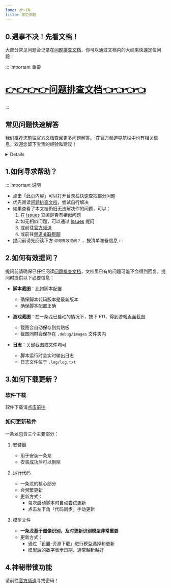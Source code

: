 ```yaml
---
lang: zh-CN
title: 常见问题
---
```


[频道]:https://pd.qq.com/g/onedrag00n

[文档]:https://docs.qq.com/doc/p/7add96a4600d363b75d2df83bb2635a7c6a969b5

[反馈]:https://github.com/OneDragon-Anything/ZenlessZoneZero-OneDragon/issues

## 0.遇事不决！先看文档！

大部分常见问题会记录在[问题排查文档][文档]，你可以通过文档内的大纲来快速定位问题！

::: important 重要
# [👉👉👉👉问题排查文档👈👈👈👈][文档]
:::

## 常见问题快速解答

我们推荐您前往[官方文档][文档]查阅更多问题解答。
在[官方频道][频道]导航栏中也有相关信息，欢迎您留下宝贵的经验和建议！

<details>

以下内容将在 2025-08-31 后冻结， 不再主动维护， 感谢您的支持与厚爱~

### 常见错误解决方案

#### 403 错误
- 原因：被镜像站临时屏蔽
- 解决方案：
  - 切换其他下载源
  - 如无法启动，使用安装器切换源

#### 404 错误
- 解决方案：
  - 检查安装器版本
  - 如果是 2.0 或更早版本，请更新到新版本

#### item 错误
- 解决方案：
  1. 打开设置 > 脚本环境 > OCR缓存
  2. 关闭 OCR 缓存

#### no attribute data 错误
- 解决方案：重启脚本

#### 程序已退出（状态码：1）
- 解决方案：使用最新版本安装器重新执行安装流程

#### onnxruntime 错误
- 解决方案：
  1. 下载群文件中的 `debug.bat` 脚本
  2. 运行脚本修复

#### os error 3
- 解决方案：
  1. 检查报错的文件路径
  2. 确保路径纯英文且无空格
  3. 如有问题，请重新安装

#### Pyside6 错误
- 解决方案：
  1. 删除 **.env** 文件夹
  2. 重新安装

#### Python 路径错误
- 注意：脚本安装后不可更换文件夹
- 解决方案：如已更换，需要重新安装

#### Scheduler 被删除
- 说明：此文件已弃用
- 解决方案：运行 `OneDragon-Launcher.exe` 时添加 **-o** 参数

#### 启动参数说明
- 查看所有参数：运行时添加 **-h** 参数
- 常用参数：
  - `-o`：启动时运行一条龙
  - `-c`：一条龙运行后关闭游戏

#### SSL 证书错误
- 解决方案：
  1. 下载群文件中的 `debug.bat` 脚本
  2. 运行脚本修复

#### WinError 系列错误

##### WinError 2
请查看常见问题文档寻求帮助

##### WinError 87
- 原因：Python 文件损坏
- 解决方案：
  1. 关闭杀毒软件后重新安装
  2. 如果问题持续，请检查：
     - 系统是否为 Win10 或更高版本
     - 是否有足够的权限

##### WinError 10060
- 原因：连接超时
- 解决方案：重新安装时选择自定义安装

##### WinError 10061
- 原因：服务器拒绝连接
- 解决方案：
  1. 使用管理员权限运行安装程序
  2. 关闭个人代理（如加速器）

#### 其他常见问题

##### 文件路径过长
- 问题：`too long` 错误，无法读取
- 解决方案：选择更短的安装路径

##### 体力计划相关

###### 体力计划执行错误
- 解决方案：配置后重启脚本

###### 体力计划燃竭模式不执行
- 说明：体力计划会自动关闭燃竭模式
- 解决方案：如需使用，请手动刷取

##### 委托助手报错
- 原因：组件不能同时运行
- 解决方案：
  1. 检查其他组件是否已关闭
  2. 建议使用 F10 快捷键或重启

##### 安装相关问题

###### 安装或启动失败（文档未涉及）
- 可能原因：缺少驱动或组件
- 解决方案：
  - 可申请付费远程协助
  - 注意：Win10 以前版本或 Mac 系统可能无法使用

###### 安装启动器失败
- 解决方案：
  1. 从 Github 下载最新版启动器
  2. 放置于目标文件夹根目录

###### 安装脚本失败
- 解决方案：
  1. 关闭所有个人网络代理
  2. 更换配置源
  3. 使用自定义安装，定位问题步骤

###### 安装 Python 失败
- 解决方案：
  1. 检查安装器版本
  2. 2.0 或更早版本需更新
  3. 2.0 或更新版本请更换配置源

##### 基本使用问题

###### 日志文件位置
在游戏根目录下的 **.log/log.txt**

###### 如何卸载脚本
直接删除脚本文件夹即可，不会残留大文件

###### 如何安装脚本
1. 下载 FullEnvironment 包
2. 解压到目标文件夹
3. 使用安装器安装

###### 后台运行
不支持后台运行，脚本需要鼠标交互

###### 游戏路径配置
1. 打开米哈游启动器
2. 点击《绝区零》旁的按钮 > 游戏设置
3. 查看游戏目录路径
4. 注意：每个账户都需要配置

###### 启动卡住
- 解决方案：
  1. 检查并更新脚本版本
  2. 首次运行可能需要 2-3 分钟(生成缓存或更新或其他)
  3. 启动失败时查看日志文件

##### 特殊问题

###### 什么是"拿命验收"
这是一个刷丁尼的副本

##### 版本更新相关

###### 2.0 之前版本更新
1. 删除原脚本文件夹
2. 下载并安装最新版脚本

###### 2.0 之后版本更新
- 自动更新：运行启动器时自动进行
- 手动更新：如强制更新失败，使用
  - 启动器中的代码同步
  - 启动器下载功能

 **前往[问题排查文档][文档]可查阅更多常见错误**


<div style="text-align:right;margin-top:1em;">
  <button onclick="this.closest('details').open=false">收纳</button>
</div>
</details>

## 1.如何寻求帮助？

::: important 说明
- 点击「此页内容」可以打开目录栏快速查找部分问题
- 优先阅读[问题排查文档][文档]，尝试自行解决
- 如果查看了本文档仍旧无法解决你的问题，可以：
  1. 在 [Issues][反馈] 查阅是否有相似问题
  2. 如无相似问题，可以通过 [Issues][反馈] 提问
  3. 或前往[官方频道][频道]
  4. 或前往[频道关联群聊][频道]
- 提问前请先阅读下方 `如何有效提问？` ，按清单准备信息
:::

## 2.如何有效提问？

提问前请确保已仔细阅读[问题排查文档][文档]，文档里已有的问题可能不会得到回复，提问时提供以下必要信息：

- **脚本截图**：比如脚本配置
  - 确保脚本代码版本是最新版本
  - 确保脚本配置正确
  
- **游戏截图**：在一条龙已启动的情况下，按下 F11，得到游戏画面截图
  - 截图会自动保存到剪贴板
  - 截图同时会保存在 `.debug/images` 文件夹内
  
- **日志**：关键截图或文件均可
  - 脚本运行时会实时输出日志
  - 日志文件位于 `.log/log.txt` 


## 3.如何下载更新？

### 软件下载
软件下载请[点击前往](/zzz/zh/quickstart.html#download-package)

### 如何更新软件
一条龙包含三个主要部分：

1. 安装器
   - 用于安装一条龙
   - 安装成功后可以删除

2. 运行代码
   - 一条龙的核心部分
   - 会频繁更新
   - 更新方式：
     - 每次启动脚本时自动尝试更新
     - 点击左下角「代码同步」手动更新

3. 模型文件
   - **一条龙基于图像识别，及时更新识别模型非常重要**
   - 更新方式：
     - 通过「设置-资源下载」进行模型选择和更新
     - 模型后的数字表示日期，通常越新越好

## 4.神秘带锁功能

请前往[官方频道][频道]寻找密码！
